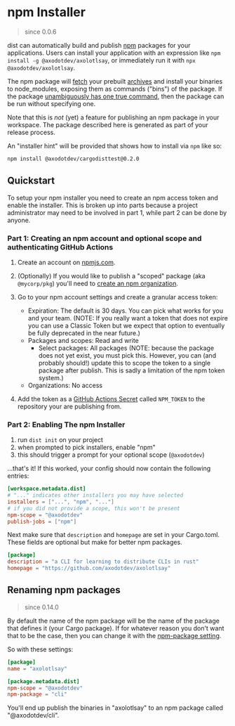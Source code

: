 # npm Installer

> since 0.0.6

dist can automatically build and publish [npm](https://www.npmjs.com/) packages for your applications. Users can install your application with an expression like `npm install -g @axodotdev/axolotlsay`, or immediately run it with `npx @axodotdev/axolotlsay`.

The npm package will [fetch][artifact-url] your prebuilt [archives](../artifacts/archives.md) and install your binaries to node_modules, exposing them as commands ("bins") of the package.
If the package [unambiguously has one true command](https://docs.npmjs.com/cli/v7/commands/npx#description), then the package can be run without specifying one.

Note that this is *not* (yet) a feature for publishing an npm package in your workspace. The package described here is generated as part of your release process.

An "installer hint" will be provided that shows how to install via `npm` like so:

```sh
npm install @axodotdev/cargodisttest@0.2.0
```

## Quickstart

To setup your npm installer you need to create an npm access token and enable the installer. This is broken up into parts because a project administrator may need to be involved in part 1, while part 2 can be done by anyone.


### Part 1: Creating an npm account and optional scope and authenticating GitHub Actions

1. Create an account on [npmjs.com](https://www.npmjs.com/signup).
1. (Optionally) If you would like to publish a "scoped" package (aka `@mycorp/pkg`) you'll need to [create an npm organization](https://www.npmjs.com/org/create).
2. Go to your npm account settings and create a granular access token:

    - Expiration: The default is 30 days. You can pick what works for you and your team. (NOTE: If you really want a token that does not expire you can use a Classic Token but we expect that option to eventually be fully deprecated in the near future.)
    - Packages and scopes: Read and write
        - Select packages: All packages (NOTE: because the package does not yet exist, you must pick this. However, you can (and probably should!) update this to scope the token to a single package after publish. This is sadly a limitation of the npm token system.)
    - Organizations: No access

3. Add the token as a [GitHub Actions Secret](https://docs.github.com/en/actions/security-guides/encrypted-secrets) called `NPM_TOKEN` to the repository your are publishing from.


### Part 2: Enabling The npm Installer

1. run `dist init` on your project
2. when prompted to pick installers, enable "npm"
3. this should trigger a prompt for your optional scope (`@axodotdev`)

...that's it! If this worked, your config should now contain the following entries:

```toml
[workspace.metadata.dist]
# "..." indicates other installers you may have selected
installers = ["...", "npm", "..."]
# if you did not provide a scope, this won't be present
npm-scope = "@axodotdev"
publish-jobs = ["npm"]
```

Next make sure that `description` and `homepage` are set in your Cargo.toml. These
fields are optional but make for better npm packages.

```toml
[package]
description = "a CLI for learning to distribute CLIs in rust"
homepage = "https://github.com/axodotdev/axolotlsay"
```

## Renaming npm packages

> since 0.14.0

By default the name of the npm package will be the name of the package that defines it (your Cargo package). If for whatever reason you don't want that to be the case, then you can change it with the [npm-package setting](../reference/config.md#npm-package).

So with these settings:

```toml
[package]
name = "axolotlsay"

[package.metadata.dist]
npm-scope = "@axodotdev"
npm-package = "cli"
```

You'll end up publish the binaries in "axolotlsay" to an npm package called "@axodotdev/cli".


[artifact-url]: ../reference/artifact-url.md
